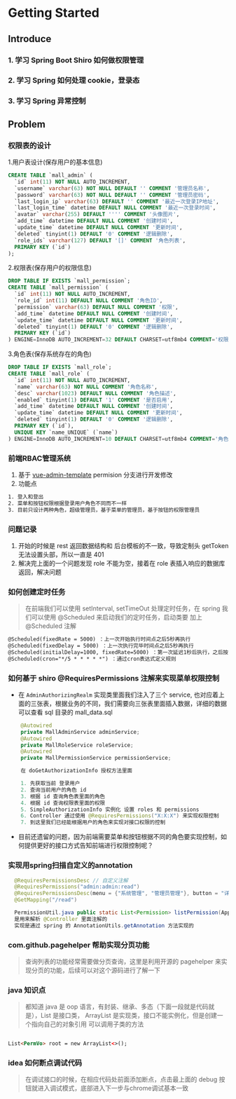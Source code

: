 # Getting Started

## Introduce

### 1. 学习 Spring Boot Shiro 如何做权限管理

### 2. 学习 Spring 如何处理 cookie，登录态

### 3. 学习 Spring 异常控制

## Problem

### 权限表的设计

1.用户表设计(保存用户的基本信息)

```sql
CREATE TABLE `mall_admin` (
  `id` int(11) NOT NULL AUTO_INCREMENT,
  `username` varchar(63) NOT NULL DEFAULT '' COMMENT '管理员名称',
  `password` varchar(63) NOT NULL DEFAULT '' COMMENT '管理员密码',
  `last_login_ip` varchar(63) DEFAULT '' COMMENT '最近一次登录IP地址',
  `last_login_time` datetime DEFAULT NULL COMMENT '最近一次登录时间',
  `avatar` varchar(255) DEFAULT '''' COMMENT '头像图片',
  `add_time` datetime DEFAULT NULL COMMENT '创建时间',
  `update_time` datetime DEFAULT NULL COMMENT '更新时间',
  `deleted` tinyint(1) DEFAULT '0' COMMENT '逻辑删除',
  `role_ids` varchar(127) DEFAULT '[]' COMMENT '角色列表',
  PRIMARY KEY (`id`)
);
```

2.权限表(保存用户的权限信息)

```sql
DROP TABLE IF EXISTS `mall_permission`;
CREATE TABLE `mall_permission` (
  `id` int(11) NOT NULL AUTO_INCREMENT,
  `role_id` int(11) DEFAULT NULL COMMENT '角色ID',
  `permission` varchar(63) DEFAULT NULL COMMENT '权限',
  `add_time` datetime DEFAULT NULL COMMENT '创建时间',
  `update_time` datetime DEFAULT NULL COMMENT '更新时间',
  `deleted` tinyint(1) DEFAULT '0' COMMENT '逻辑删除',
  PRIMARY KEY (`id`)
) ENGINE=InnoDB AUTO_INCREMENT=32 DEFAULT CHARSET=utf8mb4 COMMENT='权限表';
```

3.角色表(保存系统存在的角色)

```sql
DROP TABLE IF EXISTS `mall_role`;
CREATE TABLE `mall_role` (
  `id` int(11) NOT NULL AUTO_INCREMENT,
  `name` varchar(63) NOT NULL COMMENT '角色名称',
  `desc` varchar(1023) DEFAULT NULL COMMENT '角色描述',
  `enabled` tinyint(1) DEFAULT '1' COMMENT '是否启用',
  `add_time` datetime DEFAULT NULL COMMENT '创建时间',
  `update_time` datetime DEFAULT NULL COMMENT '更新时间',
  `deleted` tinyint(1) DEFAULT '0' COMMENT '逻辑删除',
  PRIMARY KEY (`id`),
  UNIQUE KEY `name_UNIQUE` (`name`)
) ENGINE=InnoDB AUTO_INCREMENT=10 DEFAULT CHARSET=utf8mb4 COMMENT='角色表';
```

### 前端RBAC管理系统

1. 基于 [vue-admin-template](https://github.com/PanJiaChen/vue-admin-template) permision 分支进行开发修改
2. 功能点

```html
1. 登入和登出
2. 菜单和按钮权限根据登录用户角色不同而不一样
3. 目前只设计两种角色，超级管理员，基于菜单的管理员，基于按钮的权限管理员
```

### 问题记录

1. 开始的时候是 rest 返回数据结构和 后台模板的不一致，导致定制头 getToken 无法设置头部，所以一直是 401
2. 解决完上面的一个问题发现 role 不能为空，接着在 role 表插入响应的数据库返回，解决问题

### 如何创建定时任务

> 在前端我们可以使用 setInterval, setTimeOut 处理定时任务，在 spring 我们可以使用 @Scheduled 来启动我们的定时任务，启动类要
加上 @Scheduled 注解

```html
@Scheduled(fixedRate = 5000) ：上一次开始执行时间点之后5秒再执行
@Scheduled(fixedDelay = 5000) ：上一次执行完毕时间点之后5秒再执行
@Scheduled(initialDelay=1000, fixedRate=5000) ：第一次延迟1秒后执行，之后按fixedRate的规则每5秒执行一次
@Scheduled(cron="*/5 * * * * *") ：通过cron表达式定义规则
```

### 如何基于 shiro @RequiresPermissions 注解来实现菜单权限控制

- 在 `AdminAuthorizingRealm` 实现类里面我们注入了三个 service, 也对应着上面的三张表，根据业务的不同，我们需要向三张表里面插入数据，详细的数据可以查看 sql 目录的 mall_data.sql

```java
    @Autowired
    private MallAdminService adminService;
    @Autowired
    private MallRoleService roleService;
    @Autowired
    private MallPermissionService permissionService;

    在 doGetAuthorizationInfo 授权方法里面

    1. 先获取当前 登录用户
    2. 查询当前用户的角色 id
    3. 根据 id 查询角色表里面的角色
    4. 根据 id 查询权限表里面的权限
    5. SimpleAuthorizationInfo 实例化 设置 roles 和 permissions
    6. Controller 通过使用 @RequiresPermissions("X:X:X") 来实现权限控制
    7. 到这里我们已经能根据用户的角色来实现对接口权限的控制
```

- 目前还遗留的问题，因为前端需要菜单和按钮根据不同的角色要实现控制，如何提供更好的接口方式告知前端进行权限控制呢？

### 实现用spring扫描自定义的annotation

```java
  @RequiresPermissionsDesc // 自定义注解
  @RequiresPermissions("admin:admin:read")
  @RequiresPermissionsDesc(menu = {"系统管理", "管理员管理"}, button = "详情")
  @GetMapping("/read")

  PermissionUtil.java public static List<Permission> listPermission(ApplicationContext context, String basicPackage)
  是用来解析 @Controller 里面注解的
  实现是通过 spring 的 AnnotationUtils.getAnnotation 方法实现的

```

### com.github.pagehelper 帮助实现分页功能

> 查询列表的功能经常需要做分页查询，这里是利用开源的 pagehelper 来实现分页的功能，后续可以对这个源码进行了解一下

### java 知识点

> 都知道 java 是 oop 语言，有封装、继承、多态（下面一段就是代码就是），List 是接口类， ArrayList 是实现类，接口不能实例化，但是创建一个指向自己的对象引用
可以调用子类的方法

```html

List<PermVo> root = new ArrayList<>();

```

### idea 如何断点调试代码

> 在调试接口的时候，在相应代码处前面添加断点，点击最上面的 debug 按钮就进入调试模式，底部进入下一步与chrome调试基本一致
